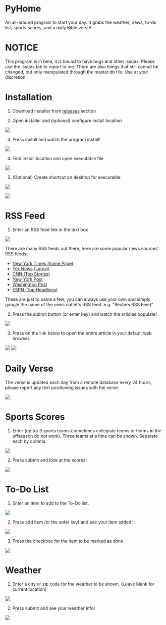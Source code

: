 # PyHome
An all-around program to start your day. It grabs the weather, news, to-do list, sports scores, and a daily Bible verse!

# NOTICE 
This program is in beta, it is bound to have bugs and other issues. Please use the issues tab to report to me.
There are also things that still cannot be changed, but only manipulated through the master.db file. Use at your discretion.

# Installation

1. Download installer from [releases](https://github.com/DeeDeeAich/PyHome/releases) section

2. Open installer and (optional) configure install location

![](images/installation2.png?raw=true)

3. Press install and watch the program install!

![](images/installation3.png?raw=true)

4. Find install location and open executable file

![](images/installation4.png?raw=true)

5. (Optional) Create shortcut on desktop for executable

![](images/installation5.png?raw=true)

![](images/installation6.gif?raw=true)

# RSS Feed

1. Enter an RSS feed link in the text box 

![](images/rss_feed1.png?raw=true)

There are many RSS feeds out there, here are some popular news sources' RSS feeds:

* [New York Times (home Page)](https://rss.nytimes.com/services/xml/rss/nyt/HomePage.xml)
* [Fox News (Latest)](http://feeds.foxnews.com/foxnews/latest)
* [CNN (Top Stories)](http://rss.cnn.com/rss/cnn_topstories.rss)
* [New York Post](https://nypost.com/feed)
* [Washington Post](https://www.washingtonpost.com/discussions/2018/10/12/washington-post-rss-feeds/)
* [ESPN (Top Headlines)](https://www.espn.com/espn/rss/news)

These are just to name a few, you can always use your own and simply google the name of the news outlet's RSS feed. e.g. "Reuters RSS Feed"

2. Press the submit button (or enter key) and watch the articles populate!

![](images/rss_feed2.png?raw=true)

3. Press on the link below to open the entire article in your default web browser.

![](images/rss_feed3.gif?raw=true)
![](images/rss_feed4.png?raw=true)

# Daily Verse

The verse is updated each day from a remote database every 24 hours, please report any text positioning issues with the verse.

![](images/daily_verse1.png?raw=true)

# Sports Scores

1. Enter (up to) 3 sports teams (sometimes collegiate teams or teams in the offseason do not work). Three teams at a time can be shown. Separate each by comma.

![](images/sports_scores1.png?raw=true)

2. Press submit and look at the scores!

![](images/sports_scores2.png?raw=true)

# To-Do List

1. Enter an item to add to the To-Do list.

![](images/todo1.png?raw=true)

2. Press add item (or the enter key) and see your item added!

![](images/todo2.png?raw=true)

3. Press the checkbox for the item to be marked as done

![](images/todo3.gif?raw=true)

# Weather

1. Enter a city or zip code for the weather to be shown. (Leave blank for current location)

![](images/weather1.png?raw=true)

2. Press submit and see your weather info!

![](images/weather2.png?raw=true)
